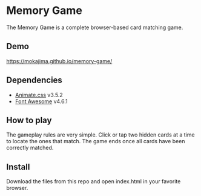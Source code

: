# Memory Game

The Memory Game is a complete browser-based card matching game.

## Demo

https://mokajima.github.io/memory-game/

## Dependencies

- [Animate.css](https://github.com/daneden/animate.css) v3.5.2
- [Font Awesome](https://fontawesome.com/) v4.6.1

## How to play

The gameplay rules are very simple. Click or tap two hidden cards at a time to locate the ones that match. The game ends once all cards have been correctly matched.

## Install

Download the files from this repo and open index.html in your favorite browser.
